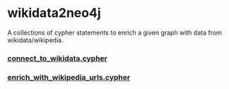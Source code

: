 # wikidata2neo4j

A collections of cypher statements to enrich a given graph with data from wikidata/wikipedia.

### [connect_to_wikidata.cypher](connect_to_wikidata.cypher)

### [enrich_with_wikipedia_urls.cypher](enrich_with_wikipedia_urls.cypher)
